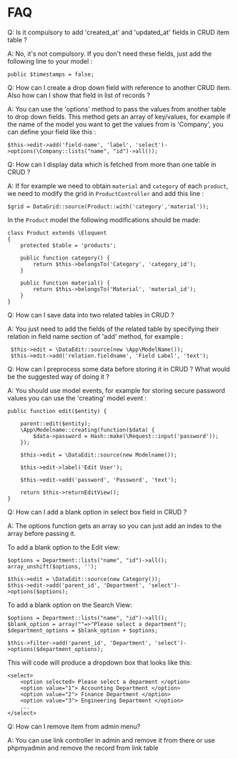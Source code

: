 # FAQ

Q: Is it compulsory to add 'created_at' and 'updated_at' fields in CRUD item table ? 

A: No, it's not compulsory. If you don't need these fields, just add the following line to your model :

	public $timestamps = false;


Q: How can I create a drop down field with reference to another CRUD item. Also how can I show that field in list of records ? 

A: You can use the 'options' method to pass the values from another table to drop down fields. This method gets an array of key/values, for example if the name    of the model you want to get the values from is 'Company', you can define your field like this :

	$this->edit->add('field-name', 'label', 'select')->options(\Company::lists("name", "id")->all());


Q: How can I display data which is fetched from more than one table in CRUD ? 

A: If for example we need to obtain `material` and `category` of each `product`, we need to modify the grid in `ProductController` and add this line :

	$grid = DataGrid::source(Product::with('category','material'));

In the `Product` model the following modifications should be made:

	class Product extends \Eloquent
	{
		protected $table = 'products';

		public function category() {
			return $this->belongsTo('Category', 'category_id');
		}

		public function material() {
			return $this->belongsTo('Material', 'material_id');
		}
	}

Q: How can I save data into two related tables in CRUD ?

A: You just need to add the fields of the related table by specifying their relation in field name section of 'add' method, for example :

     $this->edit = \DataEdit::source(new \App\ModelName());
     $this->edit->add('relation.fieldname', 'Field Label', 'text');

Q: How can I preprocess some data before storing it in CRUD ? What would be the suggested way of doing it ? 

A: You should use model events, for example for storing secure password values you can use the 'creating' model event :

	public function edit($entity) {

		parent::edit($entity);
		\App\Modelname::creating(function($data) {
			$data->password = Hash::make(\Request::input('password'));
		});

		$this->edit = \DataEdit::source(new Modelname());

		$this->edit->label('Edit User');

		$this->edit->add('password', 'Password', 'text');

		return $this->returnEditView();
	}

Q: How can I add a blank option in select box field in CRUD ? 

A: The options function gets an array so you can just add an index to the array before passing it.

To add a blank option to the Edit view:

	$options = Department::lists("name", "id")->all();
	array_unshift($options, '');

	$this->edit = \DataEdit::source(new Category());
	$this->edit->add('parent_id', 'Department', 'select')->options($options);

To add a blank option on the Search View:

	$options = Department::lists("name", "id")->all();
	$blank_option = array(""=>"Please select a department");
	$department_options = $blank_option + $options;
	
	$this->filter->add('parent_id', 'Department', 'select')->options($department_options);

This will code will produce a dropdown box that looks like this:

	<select>
		<option selected> Please select a deparment </option>
		<option value="1"> Accounting Department </option>
		<option value="2"> Finance Department </option>
		<option value="3"> Engineering Department </option>
		...
	</select>
	
Q: How can I remove item from admin menu? 

A: You can use link controller in admin and remove it from there or use phpmyadmin and remove the record from link table

